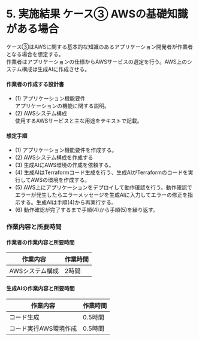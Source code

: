 # 5. 実施結果 ケース③ AWSの基礎知識がある場合

ケース③はAWSに関する基本的な知識のあるアプリケーション開発者が作業者となる場合を想定する。  
作業者はアプリケーションの仕様からAWSサービスの選定を行う。AWS上のシステム構成は生成AIに作成させる。

#### 作業者の作成する設計書

- (1) アプリケーション機能要件  
      アプリケーションの機能に関する説明。
- (2) AWSシステム構成  
      使用するAWSサービスと主な用途をテキストで記載。

#### 想定手順

- (1) アプリケーション機能要件を作成する。
- (2) AWSシステム構成を作成する
- (3) 生成AIにAWS環境の作成を依頼する。
- (4) 生成AIはTerraformコード生成を行う、生成AIがTerraformのコードを実行してAWSの環境を作成する。  
- (5) AWS上にアプリケーションをデプロイして動作確認を行う。動作確認でエラーが発生したらエラーメッセージを生成AIに入力してエラーの修正を指示する。生成AIは手順(4)から再実行する。
- (6) 動作確認が完了するまで手順(4)から手順(5)を繰り返す。

### 作業内容と所要時間

#### 作業者の作業内容と所要時間

|作業内容|作業時間|
|------|------|
|AWSシステム構成|2時間|

#### 生成AIの作業内容と所要時間

|作業内容|作業時間|
|------|------|
|コード生成|0.5時間|
|コード実行AWS環境作成|0.5時間|


